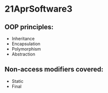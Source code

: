 # 21AprSoftware3

## OOP principles:

- Inheritance
- Encapsulation
- Polymorphism
- Abstraction

## Non-access modifiers covered:

- Static
- Final